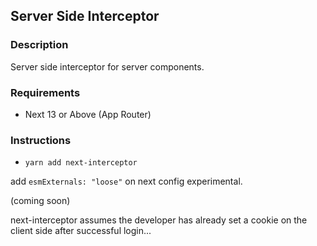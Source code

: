 ## Server Side Interceptor

### Description

Server side interceptor for server components.

### Requirements

- Next 13 or Above (App Router)

### Instructions

- `yarn add next-interceptor`

add `esmExternals: "loose"` on next config experimental.

(coming soon)

next-interceptor assumes the developer has already set a cookie on the client side after successful login...
